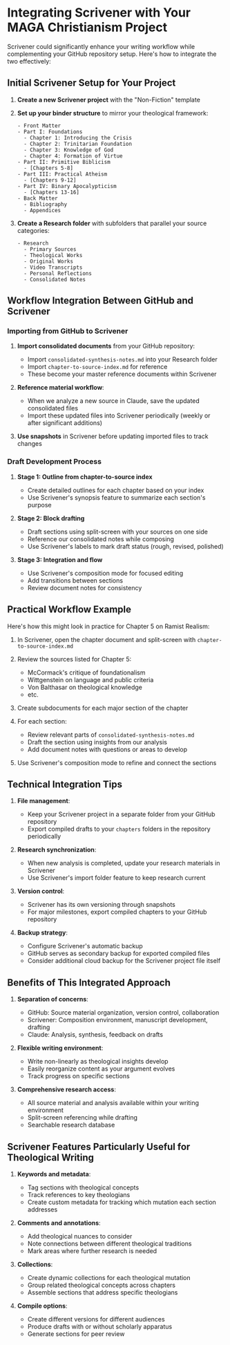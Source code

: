 # Integrating Scrivener with Your MAGA Christianism Project

Scrivener could significantly enhance your writing workflow while complementing your GitHub repository setup. Here's how to integrate the two effectively:

## Initial Scrivener Setup for Your Project

1. **Create a new Scrivener project** with the "Non-Fiction" template
   
2. **Set up your binder structure** to mirror your theological framework:
   ```
   - Front Matter
   - Part I: Foundations
     - Chapter 1: Introducing the Crisis
     - Chapter 2: Trinitarian Foundation
     - Chapter 3: Knowledge of God
     - Chapter 4: Formation of Virtue
   - Part II: Primitive Biblicism
     - [Chapters 5-8]
   - Part III: Practical Atheism
     - [Chapters 9-12]
   - Part IV: Binary Apocalypticism
     - [Chapters 13-16]
   - Back Matter
     - Bibliography
     - Appendices
   ```

3. **Create a Research folder** with subfolders that parallel your source categories:
   ```
   - Research
     - Primary Sources
     - Theological Works
     - Original Works
     - Video Transcripts
     - Personal Reflections
     - Consolidated Notes
   ```

## Workflow Integration Between GitHub and Scrivener

### Importing from GitHub to Scrivener

1. **Import consolidated documents** from your GitHub repository:
   - Import `consolidated-synthesis-notes.md` into your Research folder
   - Import `chapter-to-source-index.md` for reference
   - These become your master reference documents within Scrivener

2. **Reference material workflow**:
   - When we analyze a new source in Claude, save the updated consolidated files
   - Import these updated files into Scrivener periodically (weekly or after significant additions)

3. **Use snapshots** in Scrivener before updating imported files to track changes

### Draft Development Process

1. **Stage 1: Outline from chapter-to-source index**
   - Create detailed outlines for each chapter based on your index
   - Use Scrivener's synopsis feature to summarize each section's purpose

2. **Stage 2: Block drafting**
   - Draft sections using split-screen with your sources on one side
   - Reference our consolidated notes while composing
   - Use Scrivener's labels to mark draft status (rough, revised, polished)

3. **Stage 3: Integration and flow**
   - Use Scrivener's composition mode for focused editing
   - Add transitions between sections
   - Review document notes for consistency

## Practical Workflow Example

Here's how this might look in practice for Chapter 5 on Ramist Realism:

1. In Scrivener, open the chapter document and split-screen with `chapter-to-source-index.md`

2. Review the sources listed for Chapter 5:
   - McCormack's critique of foundationalism
   - Wittgenstein on language and public criteria
   - Von Balthasar on theological knowledge
   - etc.

3. Create subdocuments for each major section of the chapter

4. For each section:
   - Review relevant parts of `consolidated-synthesis-notes.md`
   - Draft the section using insights from our analysis
   - Add document notes with questions or areas to develop

5. Use Scrivener's composition mode to refine and connect the sections

## Technical Integration Tips

1. **File management**:
   - Keep your Scrivener project in a separate folder from your GitHub repository
   - Export compiled drafts to your `chapters` folders in the repository periodically

2. **Research synchronization**:
   - When new analysis is completed, update your research materials in Scrivener
   - Use Scrivener's import folder feature to keep research current

3. **Version control**:
   - Scrivener has its own versioning through snapshots
   - For major milestones, export compiled chapters to your GitHub repository

4. **Backup strategy**:
   - Configure Scrivener's automatic backup
   - GitHub serves as secondary backup for exported compiled files
   - Consider additional cloud backup for the Scrivener project file itself

## Benefits of This Integrated Approach

1. **Separation of concerns**:
   - GitHub: Source material organization, version control, collaboration
   - Scrivener: Composition environment, manuscript development, drafting
   - Claude: Analysis, synthesis, feedback on drafts

2. **Flexible writing environment**:
   - Write non-linearly as theological insights develop
   - Easily reorganize content as your argument evolves
   - Track progress on specific sections

3. **Comprehensive research access**:
   - All source material and analysis available within your writing environment
   - Split-screen referencing while drafting
   - Searchable research database

## Scrivener Features Particularly Useful for Theological Writing

1. **Keywords and metadata**:
   - Tag sections with theological concepts
   - Track references to key theologians
   - Create custom metadata for tracking which mutation each section addresses

2. **Comments and annotations**:
   - Add theological nuances to consider
   - Note connections between different theological traditions
   - Mark areas where further research is needed

3. **Collections**:
   - Create dynamic collections for each theological mutation
   - Group related theological concepts across chapters
   - Assemble sections that address specific theologians

4. **Compile options**:
   - Create different versions for different audiences
   - Produce drafts with or without scholarly apparatus
   - Generate sections for peer review
